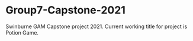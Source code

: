# Group7-Capstone-2021
Swinburne GAM Capstone project 2021. Current working title for project is Potion Game. 
